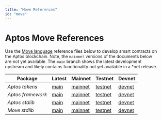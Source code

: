 ```yaml
---
title: "Move References"
id: "move"
---
```


# Aptos Move References

Use the [Move language](../guides/move-guides/index.md) reference files below to develop smart contracts on the Aptos blockchain. Note, the `mainnet` versions of the documents below are not yet available. The `main` branch shows the latest development upstream and likely contains functionality not yet available in a *net release.

| Package | Latest | Mainnet | Testnet | Devnet |
|-|-|-|-|-|
| *Aptos tokens* |[main](https://github.com/aptos-labs/aptos-core/blob/main/aptos-move/framework/aptos-token/doc/overview.md) | [mainnet](https://github.com/aptos-labs/aptos-core/blob/mainnet/aptos-move/framework/aptos-token/doc/overview.md) | [testnet](https://github.com/aptos-labs/aptos-core/blob/testnet/aptos-move/framework/aptos-token/doc/overview.md) | [devnet](https://github.com/aptos-labs/aptos-core/blob/devnet/aptos-move/framework/aptos-token/doc/overview.md) |
| *Aptos framework* |[main](https://github.com/aptos-labs/aptos-core/blob/main/aptos-move/framework/aptos-framework/doc/overview.md) | [mainnet](https://github.com/aptos-labs/aptos-core/blob/mainnet/aptos-move/framework/aptos-framework/doc/overview.md) | [testnet](https://github.com/aptos-labs/aptos-core/blob/testnet/aptos-move/framework/aptos-framework/doc/overview.md) | [devnet](https://github.com/aptos-labs/aptos-core/blob/devnet/aptos-move/framework/aptos-framework/doc/overview.md) |
| *Aptos stdlib* |[main](https://github.com/aptos-labs/aptos-core/blob/main/aptos-move/framework/aptos-stdlib/doc/overview.md) | [mainnet](https://github.com/aptos-labs/aptos-core/blob/mainnet/aptos-move/framework/aptos-stdlib/doc/overview.md) | [testnet](https://github.com/aptos-labs/aptos-core/blob/testnet/aptos-move/framework/aptos-stdlib/doc/overview.md) | [devnet](https://github.com/aptos-labs/aptos-core/blob/devnet/aptos-move/framework/aptos-stdlib/doc/overview.md) |
| *Move stdlib* |[main](https://github.com/aptos-labs/aptos-core/blob/main/aptos-move/framework/move-stdlib/doc/overview.md) | [mainnet](https://github.com/aptos-labs/aptos-core/blob/mainnet/aptos-move/framework/move-stdlib/doc/overview.md) | [testnet](https://github.com/aptos-labs/aptos-core/blob/testnet/aptos-move/framework/move-stdlib/doc/overview.md) | [devnet](https://github.com/aptos-labs/aptos-core/blob/devnet/aptos-move/framework/move-stdlib/doc/overview.md) |

